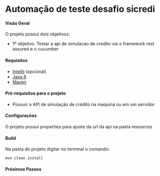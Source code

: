 # Automação de teste desafio sicredi


#### Visão Geral

O projeto possui dois objetivos:

 * 1º objetivo: Testar a api de simulacao de credito via o framework rest assured e o cucumber
 
 
 
 
#### Requisitos
 
  * [Intellij](https://www.jetbrains.com/pt-br/idea/download/#section=linux) (opcional)
  * [Java 8](https://www.oracle.com/br/java/technologies/javase/javase-jdk8-downloads.html)
  * [Maven](https://maven.apache.org/install.html) 

#### Pré-requisitos para o projeto
  * Possuir a API de simulação de crédito na maquina ou em um servidor

#### Configurações

O projeto possui properties para ajuste da url da api na pasta resources
  
#### Build

Na pasta do projeto digitar no terminal o comando:

```
mvn clean install
```
  
#### Próximos Passos
